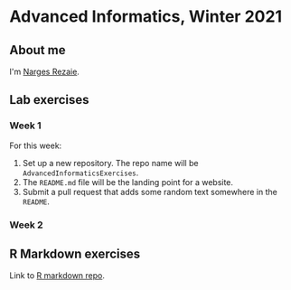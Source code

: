 # Advanced Informatics, Winter 2021

## About me

I'm [Narges Rezaie](https://hpc.oit.uci.edu/~nargesr/).

## Lab exercises

### Week 1

For this week:

1. Set up a new repository.
   The repo name will be `AdvancedInformaticsExercises`.
2. The `README.md` file will be the landing point for a website.
3. Submit a pull request that adds some random text somewhere in the `README`.

### Week 2

## R Markdown exercises
Link to [R markdown repo](https://github.com/nargesr/AdvancedInformaticsExercises_Rmarkdown).
